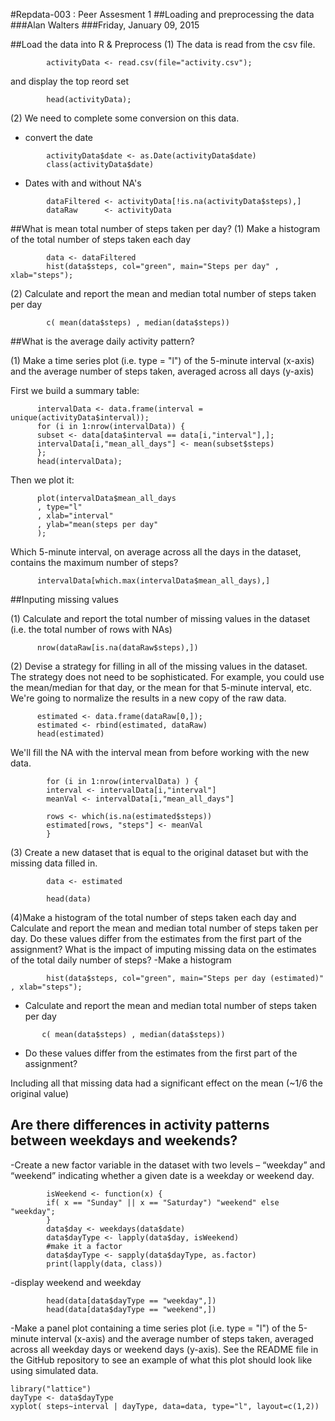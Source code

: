 
#Repdata-003 : Peer Assesment 1
##Loading and preprocessing the data
###Alan Walters
###Friday, January 09, 2015



##Load the data into R & Preprocess 
(1) The data is read from the csv file.
```{r}
        activityData <- read.csv(file="activity.csv");
```
and display the top reord set
```{r}
        head(activityData);
```


(2) We need to complete some conversion on this data.

- convert the date 
```{r}
        activityData$date <- as.Date(activityData$date)
        class(activityData$date)
```
- Dates with and without NA's
```{r}
        dataFiltered <- activityData[!is.na(activityData$steps),]
        dataRaw      <- activityData
```


##What is mean total number of steps taken per day?
(1) Make a histogram of the total number of steps taken each day
```{r}
        data <- dataFiltered 
        hist(data$steps, col="green", main="Steps per day" , xlab="steps");
```

(2) Calculate and report the mean and median total number of steps taken per day
```{r}
        c( mean(data$steps) , median(data$steps))
```

##What is the average daily activity pattern?

(1) Make a time series plot (i.e. type = "l") of the 5-minute interval (x-axis) and the average number of steps taken, averaged across all days (y-axis)

First we build a summary table:
```{r}
      intervalData <- data.frame(interval = unique(activityData$interval));
      for (i in 1:nrow(intervalData)) {
      subset <- data[data$interval == data[i,"interval"],];
      intervalData[i,"mean_all_days"] <- mean(subset$steps)
      };
      head(intervalData);
```
Then we plot it:
```{r}
      plot(intervalData$mean_all_days
      , type="l"
      , xlab="interval"
      , ylab="mean(steps per day"
      );
```
Which 5-minute interval, on average across all the days in the dataset, contains the maximum number of steps?
```{r}
      intervalData[which.max(intervalData$mean_all_days),]
```
  
##Inputing missing values

(1) Calculate and report the total number of missing values in the dataset (i.e. the total number of rows with NAs)
```{r}
      nrow(dataRaw[is.na(dataRaw$steps),])
```
(2) Devise a strategy for filling in all of the missing values in the dataset. The strategy does not need to be sophisticated. For example, you could use the mean/median for that day, or the mean for that 5-minute interval, etc.   
We're going to normalize the results in a new copy of the raw data.
```{r}
      estimated <- data.frame(dataRaw[0,]);
      estimated <- rbind(estimated, dataRaw)
      head(estimated)
```
We'll fill the NA with the interval mean from before working with the new data.
```{r}
        for (i in 1:nrow(intervalData) ) {
        interval <- intervalData[i,"interval"]
        meanVal <- intervalData[i,"mean_all_days"]
        
        rows <- which(is.na(estimated$steps))
        estimated[rows, "steps"] <- meanVal
        }
```
(3) Create a new dataset that is equal to the original dataset but with the missing data filled in. 
```{r}
        data <- estimated
        
        head(data)
```
(4)Make a histogram of the total number of steps taken each day and Calculate and report the mean and median total number of steps taken per day. Do these values differ from the estimates from the first part of the assignment? What is the impact of imputing missing data on the estimates of the total daily number of steps?
  -Make a histogram
```{r} 
        hist(data$steps, col="green", main="Steps per day (estimated)" , xlab="steps");
```
  - Calculate and report the mean and median total number of steps taken per day
```{r} 
       c( mean(data$steps) , median(data$steps))
```
  - Do these values differ from the estimates from the first part of the assignment?

Including all that missing data had a significant effect on the mean (~1/6 the original value)

##  Are there differences in activity patterns between weekdays and weekends?

  -Create a new factor variable in the dataset with two levels – “weekday” and “weekend” indicating whether a given date is a weekday or weekend day.
```{r}
        isWeekend <- function(x) {
        if( x == "Sunday" || x == "Saturday") "weekend" else "weekday";
        }
        data$day <- weekdays(data$date)
        data$dayType <- lapply(data$day, isWeekend)
        #make it a factor
        data$dayType <- sapply(data$dayType, as.factor)
        print(lapply(data, class))
```
  -display weekend and weekday

```{r}
        head(data[data$dayType == "weekday",])
        head(data[data$dayType == "weekend",])
```


  -Make a panel plot containing a time series plot (i.e. type = "l") of the 5-minute interval (x-axis) and the average number of steps taken, averaged across all weekday days or weekend days (y-axis). See the README file in the GitHub repository to see an example of what this plot should look like using simulated data.
```{r}
library("lattice")
dayType <- data$dayType
xyplot( steps~interval | dayType, data=data, type="l", layout=c(1,2))
```